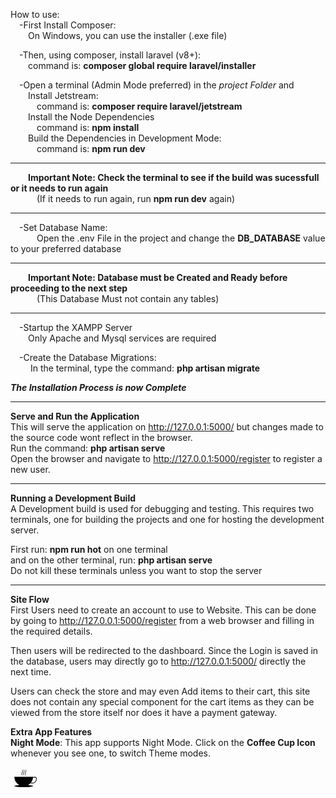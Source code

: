 How to use:  
&emsp;-First Install Composer:  
&emsp;&emsp;On Windows, you can use the installer (.exe file)

&emsp;-Then, using composer, install laravel (v8+):  
&emsp;&emsp;command is: **composer global require laravel/installer**

&emsp;-Open a terminal (Admin Mode preferred) in the _project Folder_ and  
&emsp;&emsp;Install Jetstream:  
&emsp;&emsp;&emsp;command is: **composer require laravel/jetstream**  
&emsp;&emsp;Install the Node Dependencies  
&emsp;&emsp;&emsp;command is: **npm install**  
&emsp;&emsp;Build the Dependencies in Development Mode:  
&emsp;&emsp;&emsp;command is: **npm run dev**

***
&emsp;&emsp;**Important Note: Check the terminal to see if the build was sucessfull or it needs to run again**  
&emsp;&emsp;&emsp;(If it needs to run again, run **npm run dev** again)  
***
&emsp;-Set Database Name:  
&emsp;&emsp;&emsp;Open the .env File in the project and change the  **DB_DATABASE** value to your preferred database
***
&emsp;&emsp;**Important Note: Database must be Created and Ready before proceeding to the next step**  
&emsp;&emsp;&emsp;(This Database Must not contain any tables)
***
&emsp;-Startup the XAMPP Server  
&emsp;&emsp;Only Apache and Mysql services are required 

&emsp;-Create the Database Migrations:  
&emsp;&emsp; In the terminal, type the command: **php artisan migrate**

__*The Installation Process is now Complete*__ 

*** 
**Serve and Run the Application**  
This will serve the application on http://127.0.0.1:5000/ but changes made to the source code wont reflect in the browser.  
Run the command: **php artisan serve**  
Open the browser and navigate to http://127.0.0.1:5000/register to register a new user.

***
**Running a Development Build**  
A Development build is used for debugging and testing.
This requires two terminals, one for building the projects and one for hosting the development server.

First run: **npm run hot** on one terminal  
and on the other terminal, run: **php artisan serve**  
Do not kill these terminals unless you want to stop the server

*** 
**Site Flow**  
First Users need to create an account to use to Website. 
This can be done by going to http://127.0.0.1:5000/register from a web browser and filling in the required details.  

Then users will be redirected to the dashboard.
Since the Login is saved in the database, users may directly go to http://127.0.0.1:5000/ directly the next time.

Users can check the store and may even Add items to their cart, this site does not contain any special component for the cart items as they can be viewed from the store itself nor does it have a payment gateway.

**Extra App Features**  
**Night Mode**: This app supports Night Mode. Click on the **Coffee Cup Icon** whenever you see one, to switch Theme modes.
<?xml version="1.0" encoding="UTF-8"?>
<svg xmlns="http://www.w3.org/2000/svg" xmlns:xlink="http://www.w3.org/1999/xlink" width="150px" height="150px" viewBox="0 0 38" version="1.1">
<g id="surface1">
<path style=" stroke:none;fill-rule:nonzero;fill:rgb(0%,0%,0%);fill-opacity:1;" d="M 36.042969 26.109375 C 39.609375 26.109375 42 22.230469 42 18.605469 C 42 15.972656 40.375 15.617188 38.789062 15.617188 C 38.335938 15.617188 37.847656 15.648438 37.328125 15.679688 C 36.910156 15.703125 36.476562 15.722656 36.042969 15.734375 L 36.046875 15.617188 L 6.199219 15.617188 C 6.199219 21.234375 9.351562 26.117188 14 28.625 C 9.242188 28.9375 6 29.554688 6 30.257812 C 6 31.289062 12.769531 32.117188 21.121094 32.117188 C 29.472656 32.117188 36.242188 31.289062 36.242188 30.257812 C 36.242188 29.550781 32.984375 28.933594 28.207031 28.625 C 29.597656 27.875 30.855469 26.921875 31.9375 25.792969 C 33.199219 26.109375 34.691406 26.109375 36.042969 26.109375 Z M 35.988281 16.769531 C 36.46875 16.757812 36.941406 16.738281 37.390625 16.710938 C 37.890625 16.683594 38.367188 16.652344 38.789062 16.652344 C 40.292969 16.652344 40.96875 16.9375 40.96875 18.601562 C 40.96875 21.664062 38.945312 25.078125 36.042969 25.078125 C 34.769531 25.078125 33.652344 25.050781 32.738281 24.898438 C 34.574219 22.644531 35.75 19.835938 35.988281 16.769531 Z M 18.941406 12.707031 C 18.867188 12.636719 17.1875 10.886719 18.960938 8.742188 C 21.128906 6.128906 18.960938 3.90625 18.941406 3.882812 L 18.472656 4.355469 C 18.542969 4.425781 20.226562 6.175781 18.449219 8.320312 C 16.28125 10.9375 18.449219 13.160156 18.472656 13.183594 Z M 21.523438 12.707031 C 21.449219 12.636719 19.769531 10.886719 21.546875 8.742188 C 23.710938 6.128906 21.546875 3.90625 21.523438 3.882812 L 21.050781 4.355469 C 21.125 4.425781 22.804688 6.175781 21.03125 8.320312 C 18.867188 10.9375 21.03125 13.160156 21.054688 13.183594 Z M 24.335938 12.707031 C 24.265625 12.636719 22.582031 10.886719 24.355469 8.742188 C 26.523438 6.128906 24.355469 3.90625 24.335938 3.882812 L 23.863281 4.355469 C 23.933594 4.425781 25.617188 6.175781 23.84375 8.320312 C 21.675781 10.9375 23.84375 13.160156 23.867188 13.183594 Z M 24.335938 12.707031 "/>
</g>
</svg>
